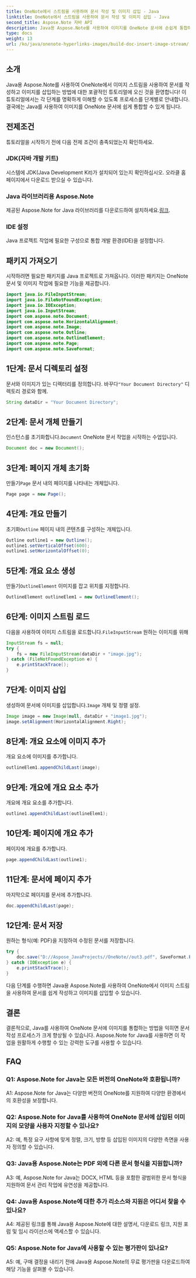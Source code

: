 ```yaml
---
title: OneNote에서 스트림을 사용하여 문서 작성 및 이미지 삽입 - Java
linktitle: OneNote에서 스트림을 사용하여 문서 작성 및 이미지 삽입 - Java
second_title: Aspose.Note 자바 API
description: Java용 Aspose.Note를 사용하여 이미지를 OneNote 문서에 손쉽게 통합하는 방법을 알아보세요. Java 개발자를 위한 단계별 튜토리얼입니다.
type: docs
weight: 13
url: /ko/java/onenote-hyperlinks-images/build-doc-insert-image-stream/
---
```

## 소개

Java용 Aspose.Note를 사용하여 OneNote에서 이미지 스트림을 사용하여 문서를 작성하고 이미지를 삽입하는 방법에 대한 포괄적인 튜토리얼에 오신 것을 환영합니다! 이 튜토리얼에서는 각 단계를 명확하게 이해할 수 있도록 프로세스를 단계별로 안내합니다. 결국에는 Java를 사용하여 이미지를 OneNote 문서에 쉽게 통합할 수 있게 됩니다.

## 전제조건

튜토리얼을 시작하기 전에 다음 전제 조건이 충족되었는지 확인하세요.

### JDK(자바 개발 키트)

시스템에 JDK(Java Development Kit)가 설치되어 있는지 확인하십시오. 오라클 홈페이지에서 다운로드 받으실 수 있습니다.

### Java 라이브러리용 Aspose.Note

 제공된 Aspose.Note for Java 라이브러리를 다운로드하여 설치하세요.[링크](https://releases.aspose.com/note/java/).

### IDE 설정

Java 프로젝트 작업에 필요한 구성으로 통합 개발 환경(IDE)을 설정합니다.

## 패키지 가져오기

시작하려면 필요한 패키지를 Java 프로젝트로 가져옵니다. 이러한 패키지는 OneNote 문서 및 이미지 작업에 필요한 기능을 제공합니다.

```java
import java.io.FileInputStream;
import java.io.FileNotFoundException;
import java.io.IOException;
import java.io.InputStream;
import com.aspose.note.Document;
import com.aspose.note.HorizontalAlignment;
import com.aspose.note.Image;
import com.aspose.note.Outline;
import com.aspose.note.OutlineElement;
import com.aspose.note.Page;
import com.aspose.note.SaveFormat;
```

## 1단계: 문서 디렉토리 설정

 문서와 이미지가 있는 디렉터리를 정의합니다. 바꾸다`"Your Document Directory"` 디렉토리 경로와 함께.

```java
String dataDir = "Your Document Directory";
```

## 2단계: 문서 개체 만들기

 인스턴스를 초기화합니다.`Document` OneNote 문서 작업을 시작하는 수업입니다.

```java
Document doc = new Document();
```

## 3단계: 페이지 개체 초기화

 만들기`Page` 문서 내의 페이지를 나타내는 개체입니다.

```java
Page page = new Page();
```

## 4단계: 개요 만들기

 초기화`Outline` 페이지 내의 콘텐츠를 구성하는 개체입니다.

```java
Outline outline1 = new Outline();
outline1.setVerticalOffset(600);
outline1.setHorizontalOffset(0);
```

## 5단계: 개요 요소 생성

 만들기`OutlineElement` 이미지를 잡고 위치를 지정합니다.

```java
OutlineElement outlineElem1 = new OutlineElement();
```

## 6단계: 이미지 스트림 로드

 다음을 사용하여 이미지 스트림을 로드합니다.`FileInputStream` 원하는 이미지를 위해

```java
InputStream fs = null;
try {
    fs = new FileInputStream(dataDir + "image.jpg");
} catch (FileNotFoundException e) {
    e.printStackTrace();
}
```

## 7단계: 이미지 삽입

 생성하여 문서에 이미지를 삽입합니다.`Image` 개체 및 정렬 설정.

```java
Image image = new Image(null, dataDir + "image1.jpg");
image.setAlignment(HorizontalAlignment.Right);
```

## 8단계: 개요 요소에 이미지 추가

개요 요소에 이미지를 추가합니다.

```java
outlineElem1.appendChildLast(image);
```

## 9단계: 개요에 개요 요소 추가

개요에 개요 요소를 추가합니다.

```java
outline1.appendChildLast(outlineElem1);
```

## 10단계: 페이지에 개요 추가

페이지에 개요를 추가합니다.

```java
page.appendChildLast(outline1);
```

## 11단계: 문서에 페이지 추가

마지막으로 페이지를 문서에 추가합니다.

```java
doc.appendChildLast(page);
```

## 12단계: 문서 저장

원하는 형식(예: PDF)을 지정하여 수정된 문서를 저장합니다.

```java
try {
    doc.save("D://Aspose_JavaProjects//OneNote//out3.pdf", SaveFormat.Pdf);
} catch (IOException e) {
    e.printStackTrace();
}
```

다음 단계를 수행하면 Java용 Aspose.Note를 사용하여 OneNote에서 이미지 스트림을 사용하여 문서를 쉽게 작성하고 이미지를 삽입할 수 있습니다.

## 결론

결론적으로, Java를 사용하여 OneNote 문서에 이미지를 통합하는 방법을 익히면 문서 작성 프로세스가 크게 향상될 수 있습니다. Aspose.Note for Java를 사용하면 이 작업을 원활하게 수행할 수 있는 강력한 도구를 사용할 수 있습니다.

## FAQ

### Q1: Aspose.Note for Java는 모든 버전의 OneNote와 호환됩니까?

A1: Aspose.Note for Java는 다양한 버전의 OneNote를 지원하여 다양한 환경에서의 호환성을 보장합니다.

### Q2: Aspose.Note for Java를 사용하여 OneNote 문서에 삽입된 이미지의 모양을 사용자 지정할 수 있나요?

A2: 예, 특정 요구 사항에 맞게 정렬, 크기, 방향 등 삽입된 이미지의 다양한 측면을 사용자 정의할 수 있습니다.

### Q3: Java용 Aspose.Note는 PDF 외에 다른 문서 형식을 지원합니까?

A3: 예, Aspose.Note for Java는 DOCX, HTML 등을 포함한 광범위한 문서 형식을 지원하여 문서 관리 작업에 유연성을 제공합니다.

### Q4: Java용 Aspose.Note에 대한 추가 리소스와 지원은 어디서 찾을 수 있나요?

A4: 제공된 링크를 통해 Java용 Aspose.Note에 대한 설명서, 다운로드 링크, 지원 포럼 및 임시 라이선스에 액세스할 수 있습니다.

### Q5: Aspose.Note for Java에 사용할 수 있는 평가판이 있나요?

A5: 예, 구매 결정을 내리기 전에 Java용 Aspose.Note의 무료 평가판을 다운로드하여 해당 기능을 살펴볼 수 있습니다.
